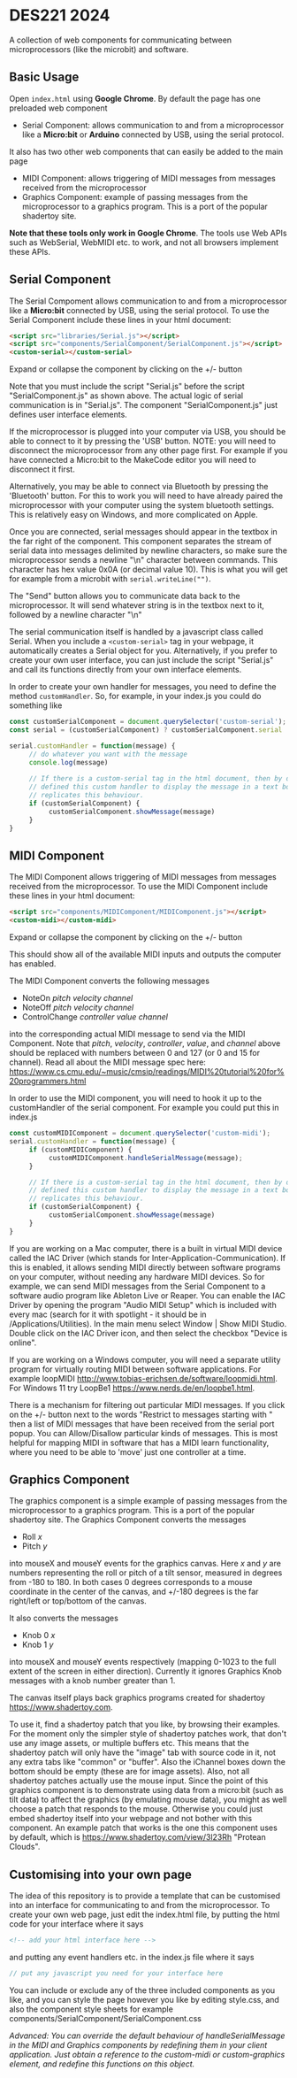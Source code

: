 # DES221 2024

A collection of web components for communicating between microprocessors (like the microbit) and software.

## Basic Usage
Open ```index.html``` using **Google Chrome**.
By default the page has one preloaded web component

- Serial Component: allows communication to and from a microprocessor like a **Micro:bit** or **Arduino** connected by USB, using the serial protocol.

It also has two other web components that can easily be added to the main page
- MIDI Component: allows triggering of MIDI messages from  messages received from the microprocessor
- Graphics Component: example of passing messages from the microprocessor to a graphics program. This is a port of the popular shadertoy site.

**Note that these tools only work in Google Chrome**. The tools use Web APIs such as WebSerial, WebMIDI etc. to work, and not all browsers implement these APIs.

## Serial Component
The Serial Compoment allows communication to and from a microprocessor like a **Micro:bit** connected by USB, using the serial protocol. To use the Serial Component include these lines in your html document:
```html
<script src="libraries/Serial.js"></script>
<script src="components/SerialComponent/SerialComponent.js"></script>
<custom-serial></custom-serial>
```
Expand or collapse the component by clicking on the +/- button

Note that you must include the script "Serial.js" before the script "SerialComponent.js" as shown above. The actual logic of serial communication is in "Serial.js".  The component "SerialComponent.js" just defines user interface elements.

If the microprocessor is plugged into your computer via USB, you should be able to connect to it by pressing the 'USB' button. NOTE: you will need to disconnect the microprocessor from any other page first. For example if you have connected a Micro:bit to the MakeCode editor you will need to disconnect it first.

Alternatively, you may be able to connect via Bluetooth by pressing the 'Bluetooth' button. For this to work you will need to have already paired the microprocessor with your computer using the system bluetooth settings. This is relatively easy on Windows, and more complicated on Apple. 

Once you are connected, serial messages should appear in the textbox in the far right of the component. This component separates the stream of serial data into messages delimited by newline characters, so make sure the microprocessor sends a newline "\n" character between commands. This character has hex value 0x0A (or decimal value 10). This is what you will get for example from a microbit with ```serial.writeLine("")```.

The "Send" button allows you to communicate data back to the microprocessor. It will send whatever string is in the textbox next to it, followed by a newline character "\n"

The serial communication itself is handled by a javascript class called Serial. When you include a ```<custom-serial>``` tag in your webpage, it automatically creates a Serial object for you. Alternatively, if you prefer to create your own user interface,
you can just include the script "Serial.js" and call its functions directly from your own interface elements.

In order to create your own handler for messages, you need to define the method ```customHandler```. So, for example, in your index.js you could do something like
```javascript
const customSerialComponent = document.querySelector('custom-serial');
const serial = (customSerialComponent) ? customSerialComponent.serial : new Serial();

serial.customHandler = function(message) {
     // do whatever you want with the message
     console.log(message)
     
     // If there is a custom-serial tag in the html document, then by default it has already
     // defined this custom handler to display the message in a text box.  The code below
     // replicates this behaviour.  
     if (customSerialComponent) {
          customSerialComponent.showMessage(message)     
     }     
}
```

## MIDI Component
The MIDI Component allows triggering of MIDI messages from  messages received from the microprocessor. To use the MIDI Component include these lines in your html document:
```html
<script src="components/MIDIComponent/MIDIComponent.js"></script>
<custom-midi></custom-midi>
```
Expand or collapse the component by clicking on the +/- button

This should show all of the available MIDI inputs and outputs the computer has enabled. 

The MIDI Component converts the following messages
- NoteOn *pitch* *velocity* *channel*
- NoteOff *pitch* *velocity* *channel*
- ControlChange *controller* *value* *channel*

into the corresponding actual MIDI message to send via the MIDI Component. Note that *pitch*, *velocity*, *controller*, *value*, and *channel* above should be replaced with numbers between 0 and 127 (or 0 and 15 for channel). Read all about the MIDI message spec here: https://www.cs.cmu.edu/~music/cmsip/readings/MIDI%20tutorial%20for%20programmers.html

In order to use the MIDI component, you will need to hook it up to the customHandler of the serial component. For example you could put this in index.js
```javascript
const customMIDIComponent = document.querySelector('custom-midi');
serial.customHandler = function(message) {
     if (customMIDIComponent) {
          customMIDIComponent.handleSerialMessage(message);
     }

     // If there is a custom-serial tag in the html document, then by default it has already
     // defined this custom handler to display the message in a text box.  The code below
     // replicates this behaviour.  
     if (customSerialComponent) {
          customSerialComponent.showMessage(message)     
     }     
}
```

If you are working on a Mac computer, there is a built in virtual MIDI device called the IAC Driver (which stands for Inter-Application-Communication).  If this is enabled, it allows sending MIDI directly between software programs on your computer, without needing any hardware MIDI devices. So for example, we can send MIDI messages from the Serial Component to a software audio program like Ableton Live or Reaper. You can enable the IAC Driver by opening the program "Audio MIDI Setup" which is included with every mac (search for it with spotlight - it should be in /Applications/Utilities). In the main menu select Window | Show MIDI Studio. Double click on the IAC Driver icon, and then select the checkbox "Device is online".

If you are working on a Windows computer, you will need a separate utility program for virtually routing MIDI between software applications. For example loopMIDI http://www.tobias-erichsen.de/software/loopmidi.html. For Windows 11 try LoopBe1 https://www.nerds.de/en/loopbe1.html.

There is a mechanism for filtering out particular MIDI messages. If you click on the +/- button next to the words "Restrict to messages starting with " then a list of MIDI messages that have been received from the serial port popup.  You can Allow/Disallow particular kinds of messages. This is most helpful for mapping MIDI in software that has a MIDI learn functionality, where you need to be able to 'move' just one controller at a time.


## Graphics Component
The graphics component is a simple example of passing messages from the microprocessor to a graphics program. This is a port of the popular shadertoy site. The Graphics Component converts the messages
- Roll *x*
- Pitch *y*

into mouseX and mouseY events for the graphics canvas. Here *x* and *y* are numbers representing the roll or pitch of a tilt sensor, measured in degrees from -180 to 180. In both cases 0 degrees corresponds to a mouse coordinate in the center of the canvas, and +/-180 degrees is the far right/left or top/bottom of the canvas.

It also converts the messages
- Knob 0 *x*
- Knob 1 *y*

into mouseX and mouseY events respectively (mapping 0-1023 to the full extent of the screen in either direction). Currently it ignores Graphics Knob messages with a knob number greater than 1.

The canvas itself plays back graphics programs created for shadertoy https://www.shadertoy.com.

To use it, find a shadertoy patch that you like, by browsing their examples. For the moment only the simpler style of shadertoy patches work, that don't use any image assets, or multiple buffers etc. This means that the shadertoy patch will only have the "image" tab with source code in it, not any extra tabs like "common" or "buffer". Also the iChannel boxes down the bottom should be empty (these are for image assets). Also, not all shadertoy patches actually use the mouse input. Since the point of this graphics component is to demonstrate using data from a micro:bit (such as tilt data) to affect the graphics (by emulating mouse data), you might as well choose a patch that responds to the mouse. Otherwise you could just embed shadertoy itself into your webpage and not bother with this component. An example patch that works is the one this component uses by default, which is https://www.shadertoy.com/view/3l23Rh "Protean Clouds".

## Customising into your own page
The idea of this repository is to provide a template that can be customised into an interface for communicating to and from the microprocessor. To create your own web page, just edit the index.html file, by putting the html code for your interface where it says 
```html
<!-- add your html interface here -->
```
and putting any event handlers etc. in the index.js file where it says
```js
// put any javascript you need for your interface here
```

You can include or exclude any of the three included components as you like, and you can style the page however you like by editing style.css, and also the component style sheets for example components/SerialComponent/SerialComponent.css

*Advanced: You can override the default behaviour of handleSerialMessage in the MIDI and Graphics components by redefining them in your client application. Just obtain a reference to the custom-midi or custom-graphics element, and redefine this functions on this object.*
